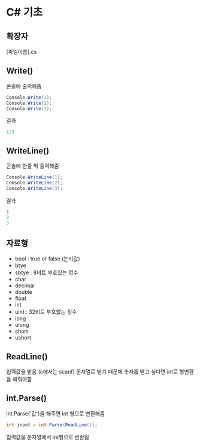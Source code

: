 # C# 기초

## 확장자

[파일이름].cs

## Write()

콘솔에 출력해줌

```C#
Console.Write(1);
Console.Write(2);
Console.Write(3);
```

결과

```C#
123
```

## WriteLine()

콘솔에 한줄 씩 출력해줌

```C#
Console.WriteLine(1);
Console.WriteLine(2);
Console.WriteLine(3);
```

결과

```C#
1
2
3
```

## 자료형

- bool : true or false (논리값)
- btye
- sbtye : 8비트 부호있는 정수
- char
- decimal
- double
- float
- int
- uint : 32비트 부호없는 정수
- long
- ulong
- short
- ushort

## ReadLine()

입력값을 받음 (c에서는 scanf)
문자열로 받기 때문에 숫자를 받고 싶다면 int로 형변환을 해줘야함

## int.Parse()

int.Parse('값')을 해주면 int 형으로 변환해줌

```C#
int input = int.Parse(ReadLine());
```

입력값을 문자열에서 int형으로 변환됨
